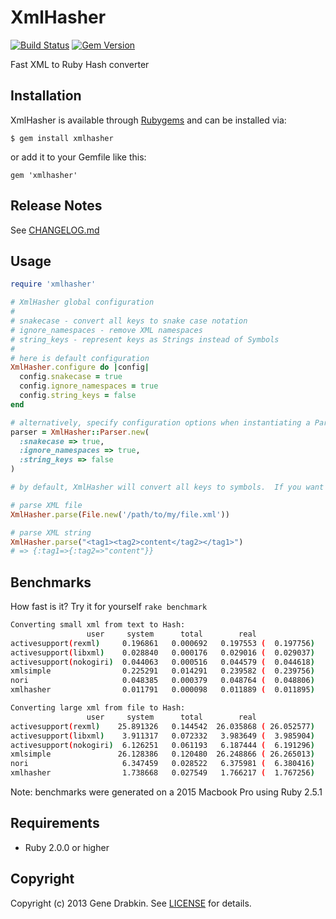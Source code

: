 # XmlHasher

[![Build Status](https://travis-ci.org/cloocher/xmlhasher.svg)](https://travis-ci.org/cloocher/xmlhasher)
[![Gem Version](https://badge.fury.io/rb/xmlhasher.svg)](https://badge.fury.io/rb/xmlhasher)

Fast XML to Ruby Hash converter

## Installation

XmlHasher is available through [Rubygems](http://rubygems.org/gems/xmlhasher) and can be installed via:

```
$ gem install xmlhasher
```

or add it to your Gemfile like this:

```
gem 'xmlhasher'
```

## Release Notes

See [CHANGELOG.md](CHANGELOG.md)

## Usage

```ruby
require 'xmlhasher'

# XmlHasher global configuration
#
# snakecase - convert all keys to snake case notation
# ignore_namespaces - remove XML namespaces
# string_keys - represent keys as Strings instead of Symbols
#
# here is default configuration
XmlHasher.configure do |config|
  config.snakecase = true
  config.ignore_namespaces = true
  config.string_keys = false
end

# alternatively, specify configuration options when instantiating a Parser
parser = XmlHasher::Parser.new(
  :snakecase => true,
  :ignore_namespaces => true,
  :string_keys => false
)

# by default, XmlHasher will convert all keys to symbols.  If you want all keys to be Strings, set :string_keys option to 'true'

# parse XML file
XmlHasher.parse(File.new('/path/to/my/file.xml'))

# parse XML string
XmlHasher.parse("<tag1><tag2>content</tag2></tag1>")
# => {:tag1=>{:tag2=>"content"}}

```
## Benchmarks

How fast is it?  Try it for yourself `rake benchmark`

```sh
Converting small xml from text to Hash:
                 user     system      total        real
activesupport(rexml)     0.196861   0.000692   0.197553 (  0.197756)
activesupport(libxml)    0.028840   0.000176   0.029016 (  0.029037)
activesupport(nokogiri)  0.044063   0.000516   0.044579 (  0.044618)
xmlsimple                0.225291   0.014291   0.239582 (  0.239756)
nori                     0.048385   0.000379   0.048764 (  0.048806)
xmlhasher                0.011791   0.000098   0.011889 (  0.011895)

Converting large xml from file to Hash:
                 user     system      total        real
activesupport(rexml)    25.891326   0.144542  26.035868 ( 26.052577)
activesupport(libxml)    3.911317   0.072332   3.983649 (  3.985904)
activesupport(nokogiri)  6.126251   0.061193   6.187444 (  6.191296)
xmlsimple               26.128386   0.120480  26.248866 ( 26.265013)
nori                     6.347459   0.028522   6.375981 (  6.380416)
xmlhasher                1.738668   0.027549   1.766217 (  1.767256)

```
Note: benchmarks were generated on a 2015 Macbook Pro using Ruby 2.5.1

## Requirements

* Ruby 2.0.0 or higher

## Copyright
Copyright (c) 2013 Gene Drabkin.
See [LICENSE][] for details.

[license]: LICENSE.md
